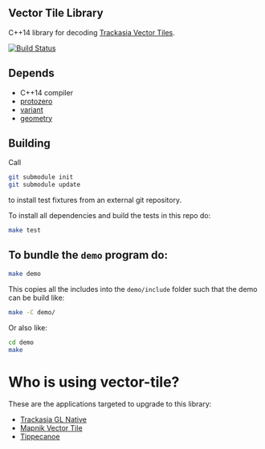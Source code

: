 ## Vector Tile Library

C++14 library for decoding [Trackasia Vector Tiles](https://www.mapbox.com/vector-tiles/).

[![Build Status](https://travis-ci.org/mapbox/vector-tile.svg?branch=master)](https://travis-ci.org/mapbox/vector-tile)

## Depends

 - C++14 compiler
 - [protozero](https://github.com/mapbox/protozero)
 - [variant](https://github.com/mapbox/variant)
 - [geometry](https://github.com/mapbox/geometry.hpp)


## Building

Call
```sh
git submodule init
git submodule update
```

to install test fixtures from an external git repository.

To install all dependencies and build the tests in this repo do:

```sh
make test
```

## To bundle the `demo` program do:

```sh
make demo
```

This copies all the includes into the `demo/include` folder such that the demo can be build like:

```sh
make -C demo/
```

Or also like:

```sh
cd demo
make
```

# Who is using vector-tile?

These are the applications targeted to upgrade to this library:

* [Trackasia GL Native](https://github.com/mapbox/mapbox-gl-native)
* [Mapnik Vector Tile](https://github.com/mapbox/mapnik-vector-tile)
* [Tippecanoe](https://github.com/mapbox/tippecanoe)
